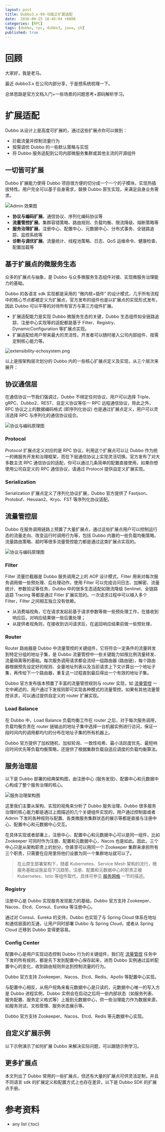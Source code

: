 ```yaml
---
layout: post
title: Dubbo3.x-09-功能之扩展适配
date:  2016-09-25 18:46:04 +0800
categories: [RPC]
tags: [dobbo, rpc, dubbo3, java, sh]
published: true
---
```



# 回顾

大家好，我是老马。

最近 dubbo3.x 在公司内部分享，于是想系统梳理一下。

总体思路是官方文档入门+一些场景的问题思考+源码解析学习。

# 扩展适配

Dubbo 从设计上是高度可扩展的，通过这些扩展点你可以做到：

*   拦截流量并控制流量行为
*   按需调优 Dubbo 的一些默认策略与实现
*   将 Dubbo 服务适配到公司内部微服务集群或其他主流的开源组件

## 一切皆可扩展

Dubbo 扩展能力使得 Dubbo 项目很方便的切分成一个一个的子模块，实现热插拔特性。用户完全可以基于自身需求，替换 Dubbo 原生实现，来满足自身业务需求。

![Admin 效果图](https://cn.dubbo.apache.org/imgs/v3/advantages/extensibility.png)

*   **协议与编码扩展**。通信协议、序列化编码协议等
*   **流量管控扩展**。集群容错策略、路由规则、负载均衡、限流降级、熔断策略等
*   **服务治理扩展**。注册中心、配置中心、元数据中心、分布式事务、全链路追踪、监控系统等
*   **诊断与调优扩展**。流量统计、线程池策略、日志、QoS 运维命令、健康检查、配置加载等

## 基于扩展点的微服务生态

众多的扩展点与抽象，是 Dubbo 与众多微服务生态组件对接、实现微服务治理能力的基础。

Dubbo 的各语言 sdk 实现都是采用的 “微内核+插件” 的设计模式，几乎所有流程中的核心节点都被定义为扩展点，官方发布的组件也是以扩展点的实现形式发布，因此 Dubbo 可以平等的对待所有官方与第三方组件扩展。

*   扩展适配能力是实现 Dubbo 微服务生态的关键，Dubbo 生态组件如全链路追踪、注册中心实现等的适配都是基于 Filter、Registry、DynamicConfiguration 等扩展点实现。
*   扩展适配给用户带来最大的灵活性，开发者可以随时接入公司内部组件、按需定制核心能力等。

![extensibility-echosystem.png](https://cn.dubbo.apache.org/imgs/v3/feature/extensibility/arc.png)

以上是按架构层次划分的 Dubbo 内的一些核心扩展点定义及实现，从三个层次来展开：

## 协议通信层

在通信协议一节我们强调过，Dubbo 不绑定任何协议，用户可以选择 Triple、gRPC、Dubbo2、REST、自定义协议等任一 RPC 远程通信协议，除此之外，RPC 协议之上的数据编码格式 (即序列化协议) 也是通过扩展点定义，用户可以灵活选择 RPC 与序列化的通信协议组合。

![协议与编码原理图](https://cn.dubbo.apache.org/imgs/v3/feature/extensibility/protocol.png)

### Protocol

Protocol 扩展点定义对应的是 RPC 协议，利用这个扩展点可以让 Dubbo 作为统一的微服务开发和治理框架，而在下层通信协议上实现灵活切换。官方发布了对大多数主流 RPC 通信协议的适配，你可以通过几条简单的配置直接使用，如果你想使用公司自定义的 RPC 通信协议，请通过 Protocol 提供自定义扩展实现。

### Serialization

Serialization 扩展点定义了序列化协议扩展，Dubbo 官方提供了 Fastjson、Protobuf、Hessian2、Kryo、FST 等序列化协议适配。

## 流量管控层

Dubbo 在服务调用链路上预置了大量扩展点，通过这些扩展点用户可以控制运行态的流量走向、改变运行时调用行为等，包括 Dubbo 内置的一些负载均衡策略、流量路由策略、超时等很多流量管控能力都是通过这类扩展点实现的。

![协议与编码原理图](https://cn.dubbo.apache.org/imgs/v3/feature/extensibility/traffic.png)

### Filter

Filter 流量拦截器是 Dubbo 服务调用之上的 AOP 设计模式，Filter 用来对每次服务调用做一些预处理、后处理动作，使用 Filter 可以完成访问日志、加解密、流量统计、参数验证等任务，Dubbo 中的很多生态适配如限流降级 Sentinel、全链路追踪 Tracing 等都是通过 Fitler 扩展实现的。一次请求过程中可以植入多个 Filter，Filter 之间相互独立没有依赖。

*   从消费端视角，它在请求发起前基于请求参数等做一些预处理工作，在接收到响应后，对响应结果做一些后置处理；
*   从提供者视角则，在接收到访问请求后，在返回响应结果前做一些预处理，

### Router

Router 路由器是 Dubbo 中流量管控的关键组件，它将符合一定条件的流量转发到特定分组的地址子集，是 Dubbo 流量管控中一些关键能力如按比例流量转发、流量隔离等的基础。每次服务调用请求都会流经一组路由器 (路由链)，每个路由器根据预先设定好的规则、全量地址列表以及当前请求上下文计算出一个地址子集，再传给下一个路由器，重复这一过程直到最后得出一个有效的地址子集。

Dubbo 官方发布版本预置了丰富的流量管控规则与 router 实现，如 [流量管控](../traffic/) 一文中阐述的，用户通过下发规则即可实现各种模式的流量管控。如果有其他流量管控诉求，可以通过提供自定义的 router 扩展实现。

### Load Balance

在 Dubbo 中，Load Balance 负载均衡工作在 router 之后，对于每次服务调用，负载均衡负责在 router 链输出的地址子集中选择一台机器实例进行访问，保证一段时间内的调用都均匀的分布在地址子集的所有机器上。

Dubbo 官方提供了加权随机、加权轮询、一致性哈希、最小活跃度优先、最短响应时间优先等负载均衡策略，还提供了根据集群负载自适应调度的负载均衡算法。

## 服务治理层

以下是 Dubbo 部署的经典架构图，由注册中心 (服务发现)、配置中心和元数据中心构成了整个服务治理的核心。

![服务治理架构图](https://cn.dubbo.apache.org/imgs/v3/concepts/threecenters.png)

这里我们主要从架构、实现的视角来分析了 Dubbo 服务治理，Dubbo 很多服务治理的核心能力都是通过上图描述的几个关键组件实现的，用户通过控制面或者 Admin 下发的各种规则与配置、各类微服务集群状态的展示等都是直接与注册中心、配置中心和元数据中心交互。

在具体实现或者部署上，注册中心、配置中心和元数据中心可以是同一组件，比如 Zookeeper 可同时作为注册、配置和元数据中心，Nacos 也是如此。因此，三个中心只是从架构职责上的划分，你甚至可以用同一个 Zookeeper 集群来承担所有三个职责，只需要在应用里将他们设置为同一个集群地址就可以了。

> 在云原生部署架构下，随着 Kubernetes、Service Mesh 架构的流行，微服务基础设施呈现下沉趋势，注册、配置和元数据中心的职责正被 Kubernetes、Istio 等组件取代，具体可参见 [服务网格](../service-mesh/) 一节的描述。

### Registry

注册中心是 Dubbo 实现服务发现能力的基础，Dubbo 官方支持 Zookeeper、Nacos、Etcd、Consul、Eureka 等注册中心。

通过对 Consul、Eureka 的支持，Dubbo 也实现了与 Spring Cloud 体系在地址和通信层面的互通，让用户同时部署 Dubbo 与 Spring Cloud，或者从 Spring Cloud 迁移到 Dubbo 变得更容易。

### Config Center

配置中心是用户实现动态控制 Dubbo 行为的关键组件，我们在 [流量管控](../../tasks/traffic-management) 任务中下发的所有规则，都是先下发到配置中心保存起来，进而 Dubbo 实例通过监听配置中心的变化，收到路由规则并达到控制流量的行为。

Dubbo 官方支持 Zookeeper、Nacos、Etcd、Redis、Apollo 等配置中心实现。

与配置中心相反，从用户视角来看元数据中心是只读的，元数据中心唯一的写入方是 Dubbo 进程实例，Dubbo 实例会在启动之后将一些内部状态（如服务列表、服务配置、服务定义格式等）上报到元数据中心，供一些治理能力作为数据来源，如服务测试、文档管理、服务状态展示等。

Dubbo 官方支持 Zookeeper、Nacos、Etcd、Redis 等元数据中心实现。

## 自定义扩展示例

以下示例演示了如何扩展 Dubbo 来解决实际问题，可以跟随示例学习。

## 更多扩展点

本文列出了 Dubbo 常用的一些扩展点，但还有大量的扩展点可供灵活定制，并且不同语言 sdk 的扩展定义和配置方式上也存在差异，以下是 Dubbo SDK 的扩展点手册。


# 参考资料


* any list
{:toc}

